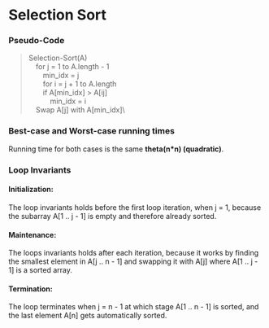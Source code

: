 
# Selection Sort
### Pseudo-Code
>Selection-Sort(A)\
    &emsp;for j = 1 to A.length - 1\
        &emsp;&emsp;min_idx = j\
        &emsp;&emsp;for i = j + 1 to A.length\
            &emsp;&emsp;if A[min_idx] > A[ij]\
                &emsp;&emsp;&emsp;min_idx = i\
    &emsp;Swap A[j] with A[min_idx]\

### Best-case and Worst-case running times
Running time for both cases is the same <b>theta(n*n) (quadratic)</b>.

### Loop Invariants
#### Initialization:
The loop invariants holds before the first loop iteration, when j = 1, because the subarray A[1 .. j - 1] is empty and therefore already sorted.
#### Maintenance:
The loops invariants holds after each iteration, because it works by finding the smallest element in A[j .. n - 1] and swapping it with A[j] where A[1 .. j - 1] is a sorted array.
#### Termination:
The loop terminates when j = n - 1 at which stage A[1 .. n - 1] is sorted, and the last element A[n] gets automatically sorted.